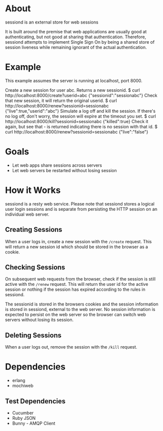 # About
sessiond is an external store for web sessions

It is built around the premise that web applications are usually good at
authenticating, but not good at sharing that authentication.  Therefore,
sessiond attempts to implement Single Sign On by being a shared store of
session liveness while remaining ignorant of the actual authentication.

# Example
This example assumes the server is running at localhost, port 8000.

Create a new session for user abc.  Returns a new sessionid.
    $ curl http://localhost:8000/create?userid=abc
    {"sessionid":"sessionabc"}
Check that new session, it will return the original userid.
    $ curl http://localhost:8000/renew?sessionid=sessionabc
    {"live":true,"userid":"abc"}
Simulate a log off and kill the session.  If there's no log off, don't worry, the session will expire at the timeout you set.
    $ curl http://localhost:8000/kill?sessionid=sessionabc
    {"killed":true}
Check it again, but see that - is returned indicating there is no session with that id.
    $ curl http://localhost:8000/renew?sessionid=sessionabc
    {"live":"false"}

# Goals
 * Let web apps share sessions across servers
 * Let web servers be restarted without losing session

# How it Works
sessiond is a resty web service.  Please note that sessiond stores a logical
user login sessions and is separate from persisting the HTTP session on an
individual web server.

## Creating Sessions
When a user logs in, create a new session with the `/create` request.
This will return a new session id which should be stored in the browser as a
cookie.

## Checking Sessions
On subsequent web requests from the browser, check if the session is still
active with the `/renew` request.  This will return the user id for the
active session or nothing if the session has expired according to the rules in
sessiond.

The sessionid is stored in the browsers cookies and the session information
is stored in sessiond, external to the web server.  No session information is
expected to persist on the web server so the browser can switch web servers
without losing its session.

## Deleting Sessions
When a user logs out, remove the session with the `/kill` request.

# Dependencies
 * erlang
 * mochiweb
## Test Dependencies
 * Cucumber
 * Ruby JSON
 * Bunny - AMQP Client

